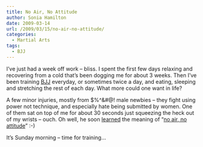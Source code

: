 ```yaml
---
title: No Air, No Attitude
author: Sonia Hamilton
date: 2009-03-14
url: /2009/03/15/no-air-no-attitude/
categories:
  - Martial Arts
tags:
  - BJJ
---
```

I&#8217;ve just had a week off work &#8211; bliss. I spent the first few days relaxing and recovering from a cold that&#8217;s been dogging me for about 3 weeks. Then I&#8217;ve been training [BJJ][1] everyday, or sometimes twice a day, and eating, sleeping and stretching the rest of each day. What more could one want in life?

A few minor injuries, mostly from $%^&#@! male newbies &#8211; they fight using power not technique, and especially hate being submitted by women. One of them sat on top of me for about 30 seconds just squeezing the heck out of my wrists &#8211; ouch. Oh well, he soon [learned][2] the meaning of &#8220;[no air, no attitude][3]&#8221; :-)

It&#8217;s Sunday morning &#8211; time for training&#8230;

 [1]: http://en.wikipedia.org/wiki/Brazilian_Jiu-Jitsu
 [2]: http://www.youtube.com/watch?v=IXbHXVPriow&feature=channel_page
 [3]: http://bjj-australia.blogspot.com/2006/09/no-air-no-attitude.html
